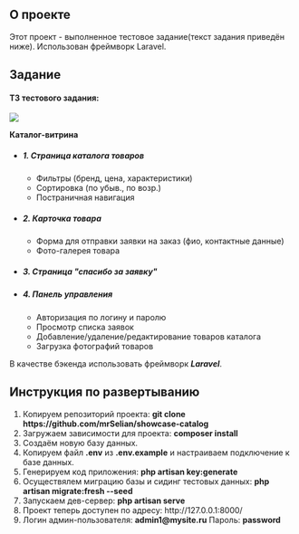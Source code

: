 
## О проекте
Этот проект - выполненное тестовое задание(текст задания приведён ниже). Использован фреймворк Laravel.

## Задание 
<h4>ТЗ тестового задания:</h4>
<img src="https://i.ibb.co/0CF9sjx/image.png">

<p>
    <b>Каталог-витрина</b>    
  <ul>
      <li><h5>1. Страница каталога товаров</h5>
    <ul>
      <li>Фильтры (бренд, цена, характеристики)</li>
      <li>Сортировка (по убыв., по возр.)</li>
        <li>Постраничная навигация</li>
    </ul>
  </li>
  <li><h5>2. Карточка товара</h5>
      <ul>
          <li>Форма для отправки заявки на заказ (фио, контактные данные)</li>
      <li>Фото-галерея товара</li>
      </ul>
      </li>
      <li><h5>3. Страница "спасибо за заявку"</h5></li>
      <li><h5>4. Панель управления</h5>
      <ul>
          <li>Авторизация по логину и паролю</li>
      <li>Просмотр списка заявок</li>
          <li>Добавление/удаление/редактирование товаров каталога</li>
          <li>Загрузка фотографий товаров</li>
      </ul>
      </li>
</ul>
В качестве бэкенда использовать фреймворк <b><i>Laravel</i></b>.
</p>

## Инструкция по развертыванию

<ol>
    <li>Копируем репозиторий проекта: <b>git clone https://github.com/mrSelian/showcase-catalog</b></li>
    <li>Загружаем зависимости для проекта: <b>composer install</b></li>
    <li>Создаём новую базу данных.</b></li>
    <li>Копируем файл <b>.env</b> из <b>.env.example</b> и настраиваем подключение к базе данных.</li>
    <li>Генерируем код приложения: <b>php artisan key:generate</b></li>
    <li>Осуществялем миграцию базы и сидинг тестовых данных: <b>php artisan migrate:fresh --seed</b></li>
    <li>Запускаем дев-сервер: <b>php artisan serve</b></li>
    <li>Проект теперь доступен по адресу: http://127.0.0.1:8000/</li>
    <li>Логин админ-пользователя: <b>admin1@mysite.ru</b> Пароль: <b>password</b> </li>
    </ol>
